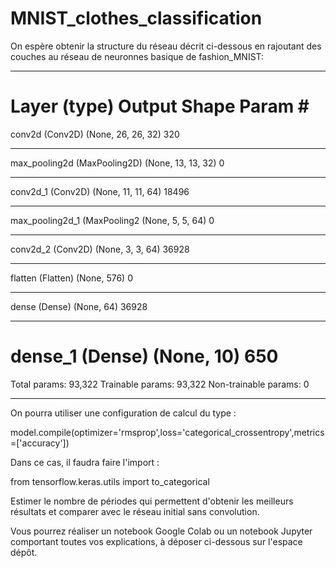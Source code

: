 # MNIST_clothes_classification

On espère obtenir la structure du réseau décrit ci-dessous en rajoutant des couches au réseau de neuronnes basique de fashion_MNIST:   

_________________________________________________________________
Layer (type)                 Output Shape              Param #  
=================================================================
conv2d (Conv2D)              (None, 26, 26, 32)        320      
_________________________________________________________________
max_pooling2d (MaxPooling2D) (None, 13, 13, 32)        0        
_________________________________________________________________
conv2d_1 (Conv2D)            (None, 11, 11, 64)        18496    
_________________________________________________________________
max_pooling2d_1 (MaxPooling2 (None, 5, 5, 64)          0        
_________________________________________________________________
conv2d_2 (Conv2D)            (None, 3, 3, 64)          36928    
_________________________________________________________________
flatten (Flatten)            (None, 576)               0        
_________________________________________________________________
dense (Dense)                (None, 64)                36928    
_________________________________________________________________
dense_1 (Dense)              (None, 10)                650      
=================================================================
Total params: 93,322
Trainable params: 93,322
Non-trainable params: 0
_________________________________________________________________

On pourra utiliser une configuration de calcul du type :

model.compile(optimizer='rmsprop',loss='categorical_crossentropy',metrics=['accuracy'])

Dans ce cas, il faudra faire l'import :

from tensorflow.keras.utils import to_categorical

Estimer le nombre de périodes qui permettent d'obtenir les meilleurs résultats et comparer avec le réseau initial sans convolution.

Vous pourrez réaliser un notebook Google Colab ou un notebook Jupyter comportant toutes vos explications, à déposer ci-dessous sur l'espace dépôt.

